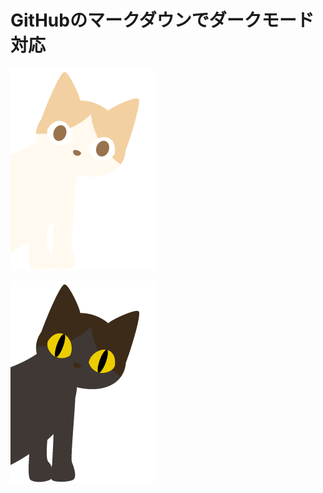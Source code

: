 # GitHubのマークダウンでダークモード対応

![uni_day](./images/uni_day.png#gh-light-mode-only)

![uni_night](./images/uni_night.png#gh-dark-mode-only)
